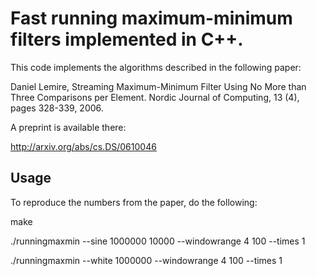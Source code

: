 Fast running maximum-minimum filters implemented in C++.
========================================================== 


This code implements the algorithms described in the following paper:

Daniel Lemire, Streaming Maximum-Minimum Filter Using No More than 
Three Comparisons per Element. Nordic Journal of Computing, 13 (4), pages 328-339, 2006. 

A preprint is available there:

http://arxiv.org/abs/cs.DS/0610046

Usage
----- 

To reproduce the numbers from the paper, do the following:

  make
  
  ./runningmaxmin --sine 1000000 10000 --windowrange 4 100  --times 1
  
  ./runningmaxmin --white 1000000 --windowrange 4 100  --times 1


